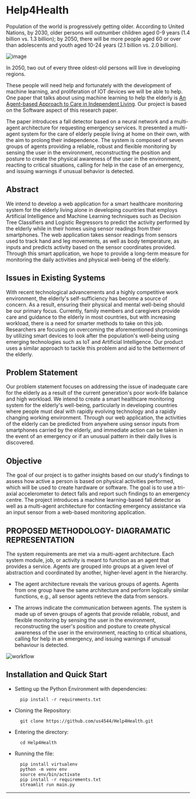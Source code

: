 # Help4Health
Population of the world is progressively getting older. According to United Nations, by 2030, older persons will outnumber children aged 0-9 years (1.4 billion vs. 1.3 billion); by 2050, there will be more people aged 60 or over than adolescents and youth aged 10-24 years (2.1 billion vs. 2.0 billion).

![image](https://user-images.githubusercontent.com/66861243/159152906-d065740d-8c52-488e-8b4e-99e04e479151.png)

In 2050, two out of every three oldest-old persons will live in developing regions.

These people will need help and fortunately with the development of machine learning, and proliferation of IOT devices we will be able to help. One paper that talks about using machine learning to help the elderly is [An Agent-based Approach to Care in Independent Living](http://citeseerx.ist.psu.edu/viewdoc/download;jsessionid=D4F68AC886F5F0470207D1ACB782BF7A?doi=10.1.1.301.3380&rep=rep1&type=pdf). Our project is based on the Software aspect of this research paper. 

The paper introduces a fall detector based on a neural network and a multi-agent architecture for requesting emergency services. It presented a multi-agent system for the care of elderly people living at home on their own, with the aim to prolong their independence. The system is composed of seven groups of agents providing a reliable, robust and flexible monitoring by sensing the user in the environment, reconstructing the position and posture to create the physical awareness of the user in the environment, reacting to critical situations, calling for help in the case of an emergency, and issuing warnings if unusual behavior is detected.

## Abstract
We intend to develop a web application for a smart healthcare monitoring system for the elderly living alone in developing countries that employs Artificial Intelligence and Machine Learning techniques such as Decision Tree Classifiers and Logistic Regressors to predict the activity performed by the elderly while in their homes using sensor readings from their smartphones. The web application takes sensor readings from sensors used to track hand and leg movements, as well as body temperature, as inputs and predicts activity based on the sensor coordinates provided. Through this smart application, we hope to provide a long-term measure for monitoring the daily activities and physical well-being of the elderly.

## Issues in Existing Systems
With recent technological advancements and a highly competitive work environment, the elderly's self-sufficiency has become a source of concern. As a result, ensuring their physical and mental well-being should be our primary focus. Currently, family members and caregivers provide care and guidance to the elderly in most countries, but with increasing workload, there is a need for smarter methods to take on this job. Researchers are focusing on overcoming the aforementioned shortcomings by utilizing smart devices to look after the population's well-being using emerging technologies such as IoT and Artificial Intelligence. Our product uses a similar approach to tackle this problem and aid to the betterment of the elderly.

## Problem Statement
Our problem statement focuses on addressing the issue of inadequate care for the elderly as a result of the current generation's poor work-life balance and high workload. We intend to create a smart healthcare monitoring system for the elderly's well-being, particularly in developing countries where people must deal with rapidly evolving technology and a rapidly changing working environment. Through our web application, the activities of the elderly can be predicted from anywhere using sensor inputs from smartphones carried by the elderly, and immediate action can be taken in the event of an emergency or if an unusual pattern in their daily lives is discovered.

## Objective
The goal of our project is to gather insights based on our study's findings to assess how active a person is based on physical activities performed, which will be used to create hardware or software. The goal is to use a tri-axial accelerometer to detect falls and report such findings to an emergency centre. The project introduces a machine learning-based fall detector as well as a multi-agent architecture for contacting emergency assistance via an input sensor from a web-based monitoring application.

## PROPOSED METHODOLOGY- DIAGRAMATIC REPRESENTATION
The system requirements are met via a multi-agent architecture. Each system module, job, or activity is meant to function as an agent that provides a service. Agents are grouped into groups at a given level of abstraction and coordinated by another, higher-level agent in the hierarchy. 

- The agent architecture reveals the various groups of agents. Agents from one group have the same architecture and perform logically similar functions, e.g., all sensor agents retrieve the data from sensors. 

- The arrows indicate the communication between agents. The system is made up of seven groups of agents that provide reliable, robust, and flexible monitoring by sensing the user in the environment, reconstructing the user's position and posture to create physical awareness of the user in the environment, reacting to critical situations, calling for help in an emergency, and issuing warnings if unusual behaviour is detected.

![workflow](https://user-images.githubusercontent.com/66861243/162609589-fc83608a-6b4b-4cb1-a4e9-375d6691f3f5.png)

## Installation and Quick Start

- Setting up the Python Environment with dependencies:

        pip install -r requirements.txt

- Cloning the Repository: 

        git clone https://github.com/us4544/Help4Health.git
- Entering the directory: 

        cd Help4Health
- Running the file:

        pip install virtualenv
        python -m venv env
        source env/bin/activate
        pip install -r requirements.txt
        streamlit run main.py
        
<hr>

